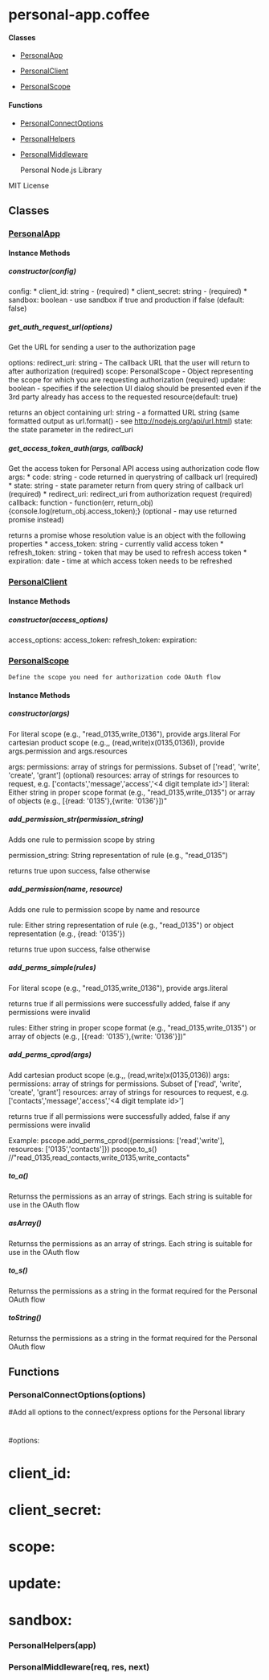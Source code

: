 # personal-app.coffee

#### Classes
  
* [PersonalApp](#PersonalApp)
  
* [PersonalClient](#PersonalClient)
  
* [PersonalScope](#PersonalScope)
  


#### Functions
  
* [PersonalConnectOptions](#PersonalConnectOptions)
  
* [PersonalHelpers](#PersonalHelpers)
  
* [PersonalMiddleware](#PersonalMiddleware)
  



  Personal Node.js Library

MIT License




## Classes
  
### <a name="PersonalApp">[PersonalApp](PersonalApp)</a>
    
    
    
    
#### Instance Methods          
      
##### <a name="constructor">constructor(config)</a>
config:
    * client_id: string - <client id> (required)
    * client_secret: string - <client secret> (required)
    * sandbox: boolean - use sandbox if true and production if false (default: false)

      
##### <a name="get_auth_request_url">get\_auth\_request\_url(options)</a>
Get the URL for sending a user to the authorization page

options:
    redirect_uri: string - The callback URL that the user will return to after authorization (required)
    scope: PersonalScope - Object representing the scope for which you are requesting authorization (required)
    update: boolean - specifies if the selection UI dialog should be presented even if the 3rd party already has access to the requested resource(default: true)

returns an object containing
    url: string - a formatted URL string (same formatted output as url.format() - see http://nodejs.org/api/url.html) 
    state: the state parameter in the redirect_uri

      
##### <a name="get_access_token_auth">get\_access\_token\_auth(args, callback)</a>
Get the access token for Personal API access using authorization code flow
args:
    * code: string - code returned in querystring of callback url (required)
    * state: string - state parameter return from query string of callback url (required)
    * redirect_uri: redirect_uri from authorization request (required)
callback: function - function(err, return_obj){console.log(return_obj.access_token);} (optional - may use returned promise instead)

returns a promise whose resolution value is an object with the following properties
    * access_token: string - currently valid access token
    * refresh_token: string - token that may be used to refresh access token
    * expiration: date - time at which access token needs to be refreshed

      
    
    
  
### <a name="PersonalClient">[PersonalClient](PersonalClient)</a>
    
    
    
    
#### Instance Methods          
      
##### <a name="constructor">constructor(access_options)</a>
access_options:
    access_token:
    refresh_token:
    expiration: 

      
    
    
  
### <a name="PersonalScope">[PersonalScope](PersonalScope)</a>
    
    Define the scope you need for authorization code OAuth flow

    
    
#### Instance Methods          
      
##### <a name="constructor">constructor(args)</a>
For literal scope (e.g., "read_0135,write_0136"), provide args.literal
For cartesian product scope (e.g.,, (read,write)x(0135,0136)), provide args.permission and args.resources

args:
    permissions: array of strings for permissions. Subset of ['read', 'write', 'create', 'grant'] (optional)
    resources: array of strings for resources to request, e.g. ['contacts','message','access','<4 digit template id>']
    literal: Either string in proper scope format (e.g., "read_0135,write_0135") or array of objects (e.g., [{read: '0135'},{write: '0136'}])"

      
##### <a name="add_permission_str">add\_permission\_str(permission_string)</a>
Adds one rule to permission scope by string

permission_string: String representation of rule (e.g., "read_0135")

returns true upon success, false otherwise

      
##### <a name="add_permission">add\_permission(name, resource)</a>
Adds one rule to permission scope by name and resource

rule: Either string representation of rule (e.g., "read_0135") or object representation (e.g., {read: '0135'})

returns true upon success, false otherwise

      
##### <a name="add_perms_simple">add\_perms\_simple(rules)</a>
For literal scope (e.g., "read_0135,write_0136"), provide args.literal

returns true if all permissions were successfully added, false if any permissions were invalid

rules: Either string in proper scope format (e.g., "read_0135,write_0135") or array of objects (e.g., [{read: '0135'},{write: '0136'}])"

      
##### <a name="add_perms_cprod">add\_perms\_cprod(args)</a>
Add cartesian product scope (e.g.,, (read,write)x(0135,0136))
args:
    permissions: array of strings for permissions. Subset of ['read', 'write', 'create', 'grant']
    resources: array of strings for resources to request, e.g. ['contacts','message','access','<4 digit template id>']

returns true if all permissions were successfully added, false if any permissions were invalid

Example:
    pscope.add_perms_cprod({permissions: ['read','write'], resources: ['0135','contacts']})
    pscope.to_s() //"read_0135,read_contacts,write_0135,write_contacts"

      
##### <a name="to_a">to\_a()</a>
Returnss the permissions as an array of strings.  Each string is suitable for use in the OAuth flow

      
##### <a name="asArray">asArray()</a>
Returnss the permissions as an array of strings.  Each string is suitable for use in the OAuth flow

      
##### <a name="to_s">to\_s()</a>
Returnss the permissions as a string in the format required for the Personal OAuth flow

      
##### <a name="toString">toString()</a>
Returnss the permissions as a string in the format required for the Personal OAuth flow

      
    
    
  



## Functions
  
### <a name="PersonalConnectOptions">PersonalConnectOptions(options)</a>
#Add all options to the connect/express options for the Personal library
#
#options:
#   client_id:
#   client_secret:
#   scope:
#   update: 
#   sandbox:

  
### <a name="PersonalHelpers">PersonalHelpers(app)</a>

  
### <a name="PersonalMiddleware">PersonalMiddleware(req, res, next)</a>

  


